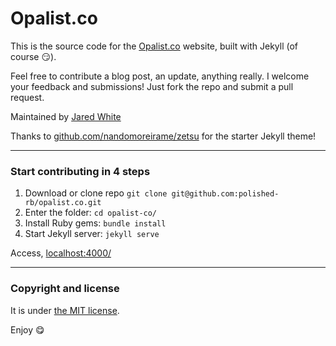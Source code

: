 # Opalist.co

This is the source code for the [Opalist.co](http://opalist.co) website, built with Jekyll (of course :smirk:).

Feel free to contribute a blog post, an update, anything really. I welcome your feedback and submissions! Just fork the repo and submit a pull request.

Maintained by [Jared White](https://github.com/jaredcwhite)

Thanks to [github.com/nandomoreirame/zetsu](http://github.com/nandomoreirame/zetsu) for the starter Jekyll theme!

---

### Start contributing in 4 steps

1. Download or clone repo `git clone git@github.com:polished-rb/opalist.co.git`
2. Enter the folder: `cd opalist-co/`
3. Install Ruby gems: `bundle install`
4. Start Jekyll server: `jekyll serve`

Access, [localhost:4000/](http://localhost:4000/)

---

### Copyright and license

It is under [the MIT license](/LICENSE).

Enjoy :yum:
